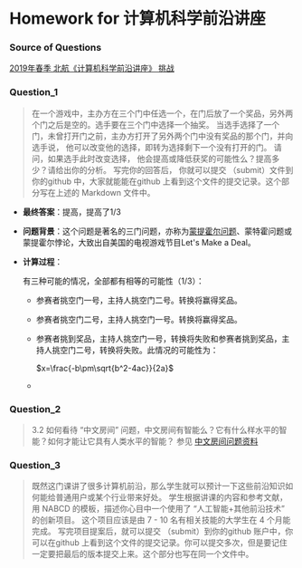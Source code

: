 # Homework for 计算机科学前沿讲座

### Source of Questions

[2019年春季 北航《计算机科学前沿讲座》 挑战](https://github.com/Microsoft/ai-edu/tree/master/E-Challenge/BeihangUniversity2019Spring)

### Question_1

> 在一个游戏中，主办方在三个门中任选一个，在门后放了一个奖品，另外两个门之后是空的。选手要在三个门中选择一个抽奖。 当选手选择了一个门，未曾打开门之前，主办方打开了另外两个门中没有奖品的那个门，并向选手说， 他可以改变他的选择，即转为选择剩下一个没有打开的门。  请问，如果选手此时改变选择， 他会提高或降低获奖的可能性么？提高多少？请给出你的分析。 写完你的回答后， 你就可以提交 （submit）文件到你的github 中，大家就能能在github 上看到这个文件的提交记录。这个部分写在上述的 Markdown 文件中。

- **最终答案**：提高，提高了1/3

- **问题背景**：这个问题是著名的三门问题，亦称为[蒙提霍尔问题](https://baike.baidu.com/item/%E8%92%99%E6%8F%90%E9%9C%8D%E5%B0%94%E9%97%AE%E9%A2%98/10946045)、蒙特霍问题或蒙提霍尔悖论，大致出自美国的电视游戏节目Let's Make a Deal。

- **计算过程**：

  有三种可能的情况，全部都有相等的可能性（1/3）：

  - 参赛者挑空门一号，主持人挑空门二号。转换将赢得奖品。

  - 参赛者挑空门二号，主持人挑空门一号。转换将赢得奖品。

  - 参赛者挑到奖品，主持人挑空门一号，转换将失败和参赛者挑到奖品，主持人挑空门二号，转换将失败。此情况的可能性为：

    $x=\frac{-b\pm\sqrt{b^2-4ac}}{2a}$

  - 


### Question_2

> 3.2 如何看待 “中文房间” 问题，中文房间有智能么？它有什么样水平的智能？如何才能让它具有人类水平的智能？  参见 [中文房间问题资料](https://www.bing.com/search?setmkt=zh-CN&q=%E4%B8%AD%E6%96%87%E6%88%BF%E9%97%B4+%E9%97%AE%E9%A2%98)


### Question_3

>  既然这门课讲了很多计算机前沿，那么学生就可以预计一下这些前沿知识如何能给普通用户或某个行业带来好处。 学生根据讲课的内容和参考文献，用 NABCD 的模板，描述你心目中一个使用了 “人工智能+其他前沿技术” 的创新项目。 这个项目应该是由 7 - 10 名有相关技能的大学生在 4 个月能完成。 写完项目提案后，就可以提交 （submit）到你的github 账户中，你可以在github 上看到这个文件的提交记录。你可以提交多次，但是要记住一定要把最后的版本提交上来。这个部分也写在同一个文件中。

